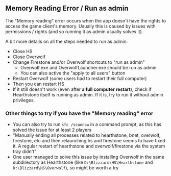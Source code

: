 ## Memory Reading Error / Run as admin

The "Memory reading" error occurs when the app doesn't have the rights to access the game client's memory. Usually this is caused by issues with permissions / rights (and so running it as admin usually solves it).

A bit more details on all the steps needed to run as admin:

-   Close HS
-   Close Overwolf
-   Change Firestone and/or Overwolf shortcuts to "run as admin"
    -   Overwolf.exe and OverwolfLauncher.exe should be run as admin
    -   You can also active the "apply to all users" button
-   Restart Overwolf (some users had to restart their full computer)
-   Then you can restart HS
-   If it still doesn't work (even after **a full computer restart**), check if Hearthstone itself is running as admin. If it is, try to run it without admin privileges.

### Other things to try if you have the "Memory reading" error

-   You can also try to run `sfc /scannow` in a command prompt, as this has solved the issue for at least 2 players
-   "Manually ending all processes related to hearthstone, bnet, overwolf, firestone, etc and then relaunching hs and firestone seems to have fixed it. A regular restart of hearthstone and overwolf/firestone via the system tray didn't"
-   One user managed to solve this issue by installing Overwolf in the same subdirectory as Hearthstone (like `D:\Blizzard\HS\Hearthstone` and `D:\Blizzard\HS\Overwolf`), so might be worth a try
